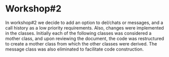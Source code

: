 # Workshop#2

In workshop#2 we decide to add an option to del/chats or messages, and a call history as a low priority requirements. 
Also, changes were implemented in the classes. Initially each of the following classes was considered a mother class, and upon reviewing the document, the code was restructured to create a mother class from which the other classes were derived. The message class was also eliminated to facilitate code construction.

